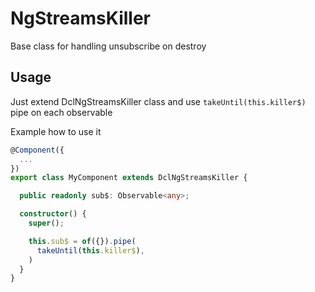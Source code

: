 # NgStreamsKiller

Base class for handling unsubscribe on destroy

## Usage

Just extend DclNgStreamsKiller class and use `takeUntil(this.killer$)` pipe on each observable

Example how to use it

```typescript
@Component({
  ...
})
export class MyComponent extends DclNgStreamsKiller {

  public readonly sub$: Observable<any>;

  constructor() {
    super();

    this.sub$ = of({}).pipe(
      takeUntil(this.killer$),
    )
  }
}
```
